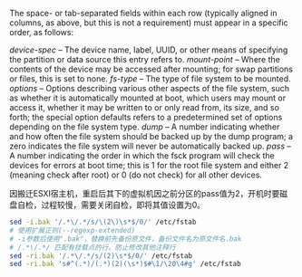 The space- or tab-separated fields within each row (typically aligned in columns, as above, but this is not a requirement) must appear in a specific order, as follows:

*device-spec* – The device name, label, UUID, or other means of specifying the partition or data source this entry refers to.
*mount-point* – Where the contents of the device may be accessed after mounting; for swap partitions or files, this is set to none.
*fs-type* – The type of file system to be mounted.
*options* – Options describing various other aspects of the file system, such as whether it is automatically mounted at boot, which users may mount or access it, whether it may be written to or only read from, its size, and so forth; the special option defaults refers to a predetermined set of options depending on the file system type.
*dump* – A number indicating whether and how often the file system should be backed up by the dump program; a zero indicates the file system will never be automatically backed up.
*pass* – A number indicating the order in which the fsck program will check the devices for errors at boot time; this is 1 for the root file system and either 2 (meaning check after root) or 0 (do not check) for all other devices.

因搬迁ESXI宿主机，重启后其下的虚拟机因之前分区的pass值为2，开机时要磁盘自检，过程较慢，需要关闭自检，即将其值设置为0。

```bash
sed -i.bak '/.*\/.*/s/\(2\)\s*$/0/' /etc/fstab 
# 使用扩展正则(--regexp-extended)
# -i参数后使用".bak"，替换前先备份原文件，备份文件名为原文件名.bak
# /.*\/.*/ 匹配有挂载点的行，防止修改其他注释行
sed -ri.bak '/.*\/.*/s/(2)\s*$/0/' /etc/fstab
sed -ri.bak 's#^(.*)/(.*)(2)(\s*)$#\1/\20\4#g' /etc/fstab
```
